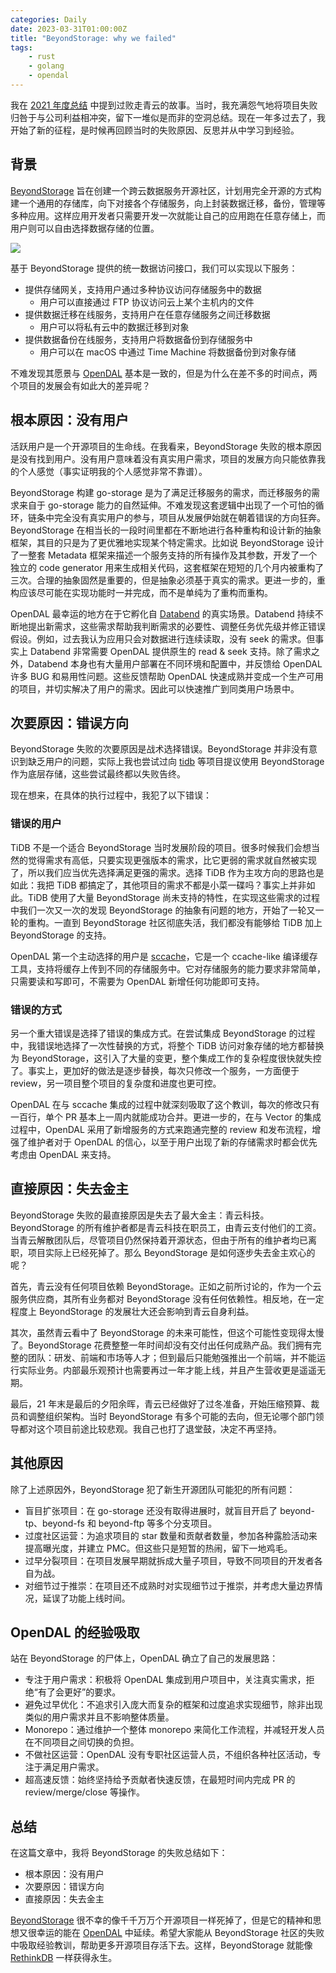 ```yaml
---
categories: Daily
date: 2023-03-31T01:00:00Z
title: "BeyondStorage: why we failed"
tags:
    - rust
    - golang
    - opendal
---
```


我在 [2021 年度总结](https://xuanwo.io/2021/11-2021-review/) 中提到过败走青云的故事。当时，我充满怨气地将项目失败归咎于与公司利益相冲突，留下一堆似是而非的空洞总结。现在一年多过去了，我开始了新的征程，是时候再回顾当时的失败原因、反思并从中学习到经验。

## 背景

[BeyondStorage](https://github.com/beyondstorage/go-storage) 旨在创建一个跨云数据服务开源社区，计划用完全开源的方式构建一个通用的存储库，向下对接各个存储服务，向上封装数据迁移，备份，管理等多种应用。这样应用开发者只需要开发一次就能让自己的应用跑在任意存储上，而用户则可以自由选择数据存储的位置。

![](https://xuanwo.io/2021/11-2021-review/architecture.svg)

基于 BeyondStorage 提供的统一数据访问接口，我们可以实现以下服务：

- 提供存储网关，支持用户通过多种协议访问存储服务中的数据
  - 用户可以直接通过 FTP 协议访问云上某个主机内的文件
- 提供数据迁移在线服务，支持用户在任意存储服务之间迁移数据
  - 用户可以将私有云中的数据迁移到对象
- 提供数据备份在线服务，支持用户将数据备份到存储服务中
  - 用户可以在 macOS 中通过 Time Machine 将数据备份到对象存储

不难发现其愿景与 [OpenDAL](https://github.com/apache/incubator-opendal) 基本是一致的，但是为什么在差不多的时间点，两个项目的发展会有如此大的差异呢？

## 根本原因：没有用户

活跃用户是一个开源项目的生命线。在我看来，BeyondStorage 失败的根本原因是没有找到用户。没有用户意味着没有真实用户需求，项目的发展方向只能依靠我的个人感觉（事实证明我的个人感觉非常不靠谱）。

BeyondStorage 构建 go-storage 是为了满足迁移服务的需求，而迁移服务的需求来自于 go-storage 能力的自然延伸。不难发现这套逻辑中出现了一个可怕的循环，链条中完全没有真实用户的参与，项目从发展伊始就在朝着错误的方向狂奔。BeyondStorage 在相当长的一段时间里都在不断地进行各种重构和设计新的抽象框架，其目的只是为了更优雅地实现某个特定需求。比如说 BeyondStorage 设计了一整套 Metadata 框架来描述一个服务支持的所有操作及其参数，开发了一个独立的 code generator 用来生成相关代码，这套框架在短短的几个月内被重构了三次。合理的抽象固然是重要的，但是抽象必须基于真实的需求。更进一步的，重构应该尽可能在实现功能时一并完成，而不是单纯为了重构而重构。

OpenDAL 最幸运的地方在于它孵化自 [Databend](https://github.com/datafuselabs/databend/) 的真实场景。Databend 持续不断地提出新需求，这些需求帮助我判断需求的必要性、调整任务优先级并修正错误假设。例如，过去我认为应用只会对数据进行连续读取，没有 seek 的需求。但事实上 Databend 非常需要 OpenDAL 提供原生的 read & seek 支持。除了需求之外，Databend 本身也有大量用户部署在不同环境和配置中，并反馈给 OpenDAL 许多 BUG 和易用性问题。这些反馈帮助 OpenDAL 快速成熟并变成一个生产可用的项目，并切实解决了用户的需求。因此可以快速推广到同类用户场景中。

## 次要原因：错误方向

BeyondStorage 失败的次要原因是战术选择错误。BeyondStorage 并非没有意识到缺乏用户的问题，实际上我也尝试过向 [tidb](https://github.com/pingcap/tidb) 等项目提议使用 BeyondStorage 作为底层存储，这些尝试最终都以失败告终。

现在想来，在具体的执行过程中，我犯了以下错误：

### 错误的用户

TiDB 不是一个适合 BeyondStorage 当时发展阶段的项目。很多时候我们会想当然的觉得需求有高低，只要实现更强版本的需求，比它更弱的需求就自然被实现了，所以我们应当优先选择满足更强的需求。选择 TiDB 作为主攻方向的思路也是如此：我把 TiDB 都搞定了，其他项目的需求不都是小菜一碟吗？事实上并非如此。TiDB 使用了大量 BeyondStorage 尚未支持的特性，在实现这些需求的过程中我们一次又一次的发现 BeyondStorage 的抽象有问题的地方，开始了一轮又一轮的重构。一直到 BeyondStorage 社区彻底失活，我们都没有能够给 TiDB 加上 BeyondStorage 的支持。

OpenDAL 第一个主动选择的用户是 [sccache](https://github.com/mozilla/sccache/)，它是一个 ccache-like 编译缓存工具，支持将缓存上传到不同的存储服务中。它对存储服务的能力要求非常简单，只需要读和写即可，不需要为 OpenDAL 新增任何功能即可支持。

### 错误的方式

另一个重大错误是选择了错误的集成方式。在尝试集成 BeyondStorage 的过程中，我错误地选择了一次性替换的方式，将整个 TiDB 访问对象存储的地方都替换为 BeyondStorage，这引入了大量的变更，整个集成工作的复杂程度很快就失控了。事实上，更加好的做法是逐步替换，每次只修改一个服务，一方面便于 review，另一项目整个项目的复杂度和进度也更可控。

OpenDAL 在与 sccache 集成的过程中就深刻吸取了这个教训，每次的修改只有一百行，单个 PR 基本上一周内就能成功合并。更进一步的，在与 Vector 的集成过程中，OpenDAL 采用了新增服务的方式来跑通完整的 review 和发布流程，增强了维护者对于 OpenDAL 的信心，以至于用户出现了新的存储需求时都会优先考虑由 OpenDAL 来支持。

## 直接原因：失去金主

BeyondStorage 失败的最直接原因是失去了最大金主：青云科技。BeyondStorage 的所有维护者都是青云科技在职员工，由青云支付他们的工资。当青云解散团队后，尽管项目仍然保持着开源状态，但由于所有的维护者均已离职，项目实际上已经死掉了。那么 BeyondStorage 是如何逐步失去金主欢心的呢？

首先，青云没有任何项目依赖 BeyondStorage。正如之前所讨论的，作为一个云服务供应商，其所有业务都对 BeyondStorage 没有任何依赖性。相反地，在一定程度上 BeyondStorage 的发展壮大还会影响到青云自身利益。

其次，虽然青云看中了 BeyondStorage 的未来可能性，但这个可能性变现得太慢了。BeyondStorage 花费整整一年时间却没有交付出任何成熟产品。我们拥有完整的团队：研发、前端和市场等人才；但到最后只能勉强推出一个前端，并不能运行实际业务。内部最乐观预计也需要再过一年才能上线，并且产生营收更是遥遥无期。

最后，21 年末是最后的夕阳余晖，青云已经做好了过冬准备，开始压缩预算、裁员和调整组织架构。当时 BeyondStorage 有多个可能的去向，但无论哪个部门领导都对这个项目前途比较悲观。我自己也打了退堂鼓，决定不再坚持。

## 其他原因

除了上述原因外，BeyondStorage 犯了新生开源团队可能犯的所有问题：

- 盲目扩张项目：在 go-storage 还没有取得进展时，就盲目开启了 beyond-tp、beyond-fs 和 beyond-ftp 等多个分支项目。
- 过度社区运营：为追求项目的 star 数量和贡献者数量，参加各种露脸活动来提高曝光度，并建立 PMC。但这些只是短暂的热闹，留下一地鸡毛。
- 过早分裂项目：在项目发展早期就拆成大量子项目，导致不同项目的开发者各自为战。
- 对细节过于推崇：在项目还不成熟时对实现细节过于推崇，并考虑大量边界情况，延误了功能上线时间。

## OpenDAL 的经验吸取

站在 BeyondStorage 的尸体上，OpenDAL 确立了自己的发展思路：

- 专注于用户需求：积极将 OpenDAL 集成到用户项目中，关注真实需求，拒绝“有了会更好”的要求。
- 避免过早优化：不追求引入庞大而复杂的框架和过度追求实现细节，除非出现类似的用户需求并且不影响整体质量。
- Monorepo：通过维护一个整体 monorepo 来简化工作流程，并减轻开发人员在不同项目之间切换的负担。
- 不做社区运营：OpenDAL 没有专职社区运营人员，不组织各种社区活动，专注于满足用户需求。
- 超高速反馈：始终坚持给予贡献者快速反馈，在最短时间内完成 PR 的 review/merge/close 等操作。

## 总结

在这篇文章中，我将 BeyondStorage 的失败总结如下：

- 根本原因：没有用户
- 次要原因：错误方向
- 直接原因：失去金主

[BeyondStorage](https://github.com/beyondstorage/go-storage) 很不幸的像千千万万个开源项目一样死掉了，但是它的精神和思想又很幸运的能在 [OpenDAL](https://github.com/apache/incubator-opendal) 中延续。希望大家能从 BeyondStorage 社区的失败中吸取经验教训，帮助更多开源项目存活下去。这样，BeyondStorage 就能像 [RethinkDB](https://www.defmacro.org/2017/01/18/why-rethinkdb-failed.html) 一样获得永生。
